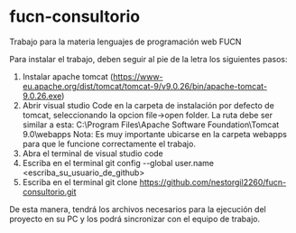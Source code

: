 # fucn-consultorio
Trabajo para la materia lenguajes de programación web FUCN

Para instalar el trabajo, deben seguir al pie de la letra los siguientes pasos:
1. Instalar apache tomcat (https://www-eu.apache.org/dist/tomcat/tomcat-9/v9.0.26/bin/apache-tomcat-9.0.26.exe)
2. Abrir visual studio Code en la carpeta de instalación por defecto de tomcat, seleccionando la opcion file->open folder. La ruta debe ser similar a esta: C:\Program Files\Apache Software Foundation\Tomcat 9.0\webapps
Nota: Es muy importante ubicarse en la carpeta webapps para que le funcione correctamente el trabajo.
3. Abra el terminal de visual studio code
4. Escriba en el terminal git config --global user.name <escriba_su_usuario_de_github>
5. Escriba en el terminal git clone https://github.com/nestorgil2260/fucn-consultorio.git

De esta manera, tendrá los archivos necesarios para la ejecución del proyecto en su PC y los podrá sincronizar con el equipo de trabajo.

